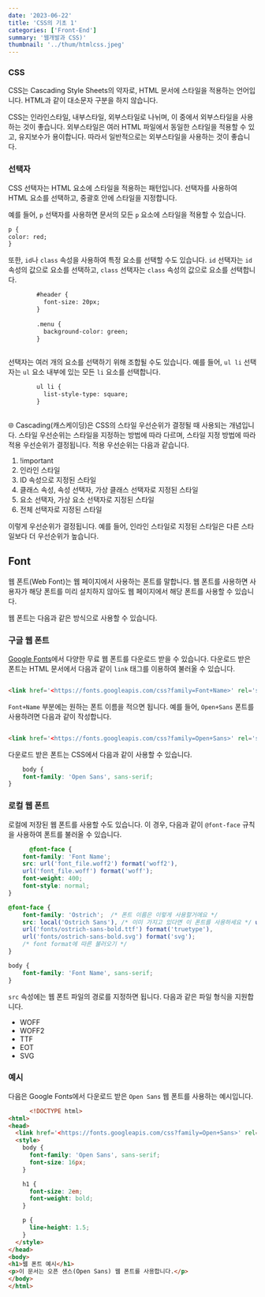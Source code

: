 ```yaml
---
date: '2023-06-22'
title: 'CSS의 기초 1'
categories: ['Front-End']
summary: '웹개발과 CSS)'
thumbnail: '../thum/htmlcss.jpeg'
---
```


### CSS

CSS는 Cascading Style Sheets의 약자로, HTML 문서에 스타일을 적용하는 언어입니다. HTML과 같이 대소문자 구분을 하지 않습니다.

CSS는 인라인스타일, 내부스타일, 외부스타일로 나뉘며, 이 중에서 외부스타일을 사용하는 것이 좋습니다. 외부스타일은 여러 HTML 파일에서 동일한 스타일을 적용할 수 있고, 유지보수가 용이합니다. 따라서
일반적으로는 외부스타일을 사용하는 것이 좋습니다.

### 선택자

CSS 선택자는 HTML 요소에 스타일을 적용하는 패턴입니다. 선택자를 사용하여 HTML 요소를 선택하고, 중괄호 안에 스타일을 지정합니다.

예를 들어, `p` 선택자를 사용하면 문서의 모든 `p` 요소에 스타일을 적용할 수 있습니다.

```html
p {
color: red;
} 
```

또한, `id`나 `class` 속성을 사용하여 특정 요소를 선택할 수도 있습니다. `id` 선택자는 `id` 속성의 값으로 요소를 선택하고, `class` 선택자는 `class` 속성의 값으로 요소를 선택합니다.

```html
        #header {
          font-size: 20px;
        }
        
        .menu {
          background-color: green;
        }
        
```

선택자는 여러 개의 요소를 선택하기 위해 조합될 수도 있습니다. 예를 들어, `ul li` 선택자는 `ul` 요소 내부에 있는 모든 `li` 요소를 선택합니다.

```html
        ul li {
          list-style-type: square;
        }
        
```

🌐 Cascading(캐스케이딩)은 CSS의 스타일 우선순위가 결정될 때 사용되는 개념입니다. 스타일 우선순위는 스타일을 지정하는 방법에 따라 다르며, 스타일 지정 방법에 따라 적용 우선순위가 결정됩니다. 적용
우선순위는 다음과 같습니다.

1. !important
2. 인라인 스타일
3. ID 속성으로 지정된 스타일
4. 클래스 속성, 속성 선택자, 가상 클래스 선택자로 지정된 스타일
5. 요소 선택자, 가상 요소 선택자로 지정된 스타일
6. 전체 선택자로 지정된 스타일

이렇게 우선순위가 결정됩니다. 예를 들어, 인라인 스타일로 지정된 스타일은 다른 스타일보다 더 우선순위가 높습니다.

## Font

웹 폰트(Web Font)는 웹 페이지에서 사용하는 폰트를 말합니다. 웹 폰트를 사용하면 사용자가 해당 폰트를 미리 설치하지 않아도 웹 페이지에서 해당 폰트를 사용할 수 있습니다.

웹 폰트는 다음과 같은 방식으로 사용할 수 있습니다.

### 구글 웹 폰트

[Google Fonts](https://fonts.google.com/)에서 다양한 무료 웹 폰트를 다운로드 받을 수 있습니다. 다운로드 받은 폰트는 HTML 문서에서 다음과 같이 `link` 태그를
이용하여 불러올 수 있습니다.

```html

<link href='<https://fonts.googleapis.com/css?family=Font+Name>' rel='stylesheet'>
```

`Font+Name` 부분에는 원하는 폰트 이름을 적으면 됩니다. 예를 들어, `Open+Sans` 폰트를 사용하려면 다음과 같이 작성합니다.

```html

<link href='<https://fonts.googleapis.com/css?family=Open+Sans>' rel='stylesheet'>
```

다운로드 받은 폰트는 CSS에서 다음과 같이 사용할 수 있습니다.

```css
    body {
    font-family: 'Open Sans', sans-serif;
}
```

### 로컬 웹 폰트

로컬에 저장된 웹 폰트를 사용할 수도 있습니다. 이 경우, 다음과 같이 `@font-face` 규칙을 사용하여 폰트를 불러올 수 있습니다.

```css
      @font-face {
    font-family: 'Font Name';
    src: url('font_file.woff2') format('woff2'),
    url('font_file.woff') format('woff');
    font-weight: 400;
    font-style: normal;
}

@font-face {
    font-family: 'Ostrich';  /* 폰트 이름은 이렇게 사용할거에요 */
    src: local('Ostrich Sans'), /* 이미 가지고 있다면 이 폰트를 사용하세요 */ url('fonts/ostrich-sans-bold.woff') format('woff'),
    url('fonts/ostrich-sans-bold.ttf') format('truetype'),
    url('fonts/ostrich-sans-bold.svg') format('svg');
    /* font format에 따른 불러오기 */
}

body {
    font-family: 'Font Name', sans-serif;
}
```

`src` 속성에는 웹 폰트 파일의 경로를 지정하면 됩니다. 다음과 같은 파일 형식을 지원합니다.

- WOFF
- WOFF2
- TTF
- EOT
- SVG

### 예시

다음은 Google Fonts에서 다운로드 받은 `Open Sans` 웹 폰트를 사용하는 예시입니다.

```html
      <!DOCTYPE html>
<html>
<head>
  <link href='<https://fonts.googleapis.com/css?family=Open+Sans>' rel='stylesheet'>
  <style>
    body {
      font-family: 'Open Sans', sans-serif;
      font-size: 16px;
    }

    h1 {
      font-size: 2em;
      font-weight: bold;
    }

    p {
      line-height: 1.5;
    }
  </style>
</head>
<body>
<h1>웹 폰트 예시</h1>
<p>이 문서는 오픈 샌스(Open Sans) 웹 폰트를 사용합니다.</p>
</body>
</html>
```
